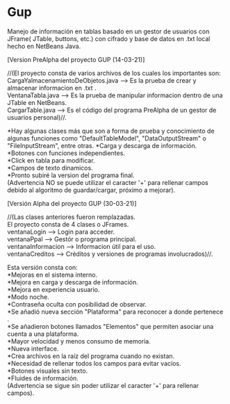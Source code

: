 # Gup
Manejo de información en tablas basado en un gestor de usuarios con JFrame( JTable, buttons, etc.) con cifrado y base de datos en .txt local hecho en NetBeans Java.

[Version PreAlpha del proyecto GUP (14-03-21)]

//(El proyecto consta de varios archivos de los cuales los importantes son:
    CargaYalmacenamientoDeObjetos.java --> Es la prueba de crear y almacenar informacion en .txt .          
    VentanaTabla.java --> Es la prueba de manipular informacion dentro de una JTable en NetBeans.       
    CargarTable.java --> Es el código del programa PreAlpha de un gestor de usuarios personal)//.    
      
*Hay algunas clases más que son a forma de prueba y conocimiento de algunas funciones como "DefaultTableModel", "DataOutputStream" o "FileInputStream", entre otras.
*Carga y descarga de información.   
*Botones con funciones independientes.    
*Click en tabla para modificar.   
*Campos de texto dinamicos.   
*Pronto subiré la version del programa final.   
(Advertencia NO se puede utilizar el caracter '+' para rellenar campos debido al algoritmo de guardar/cargar, próximo a mejorar). 

[Versión Alpha del proyecto GUP (30-03-21)]

//(Las clases anteriores fueron remplazadas.    
    El proyecto consta de 4 clases o JFrames.                          
    ventanaLogin --> Login para acceder.                       
    ventanaPpal --> Gestór o programa principal.              
    ventanaInformacion --> Informacion útil para el uso.             
    ventanaCreditos --> Créditos y versiones de programas involucrados)//.
    
Esta versión consta con:                                    
*Mejoras en el sistema interno.                   
*Mejora en carga y descarga de información.                           
*Mejora en experiencia usuario.                 
*Modo noche.                                                                          
*Contraseña oculta con posibilidad de observar.                       
*Se añadió nueva sección "Plataforma" para reconocer a donde pertenece .                          
*Se añadieron botones llamados "Elementos" que permiten asociar una cuenta a una plataforma.                
*Mayor velocidad y menos consumo de memoria.                    
*Nueva interface.                         
*Crea archivos en la raíz del programa cuando no existan.                     
*Necesidad de rellenar todos los campos para evitar vacíos.                             
*Botones visuales sin texto.                                
*Fluides de información.                                      
(Advertencia se sigue sin poder utilizar el caracter '+' para rellenar campos).                     
